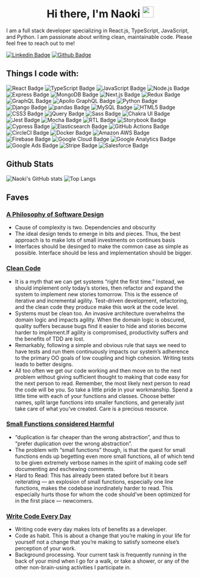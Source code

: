 <h1 align="center">
  Hi there, I'm Naoki
  <img src="https://media.giphy.com/media/hvRJCLFzcasrR4ia7z/giphy.gif" width="30px" height="30px"/>
</h1>

I am a full stack developer specializing in React.js, TypeScript, JavaScript, and Python. I am passionate about writing clean, maintainable code. Please feel free to reach out to me!

[![Linkedin Badge](https://img.shields.io/badge/LinkedIn-0077B5?style=for-the-badge&logo=linkedin&logoColor=white&link=https://www.linkedin.com/in/naoki-mita-ab186839/)](https://www.linkedin.com/in/naoki-mita-ab186839/)
[![Github Badge](https://img.shields.io/badge/GitHub-100000?style=for-the-badge&logo=github&logoColor=white&link=https://github.com/nk18chi)](https://github.com/nk18chi)

## Things I code with:
![React Badge](https://img.shields.io/badge/React-61DAFB?logo=react&logoColor=000&style=flat-square)
![TypeScript Badge](https://img.shields.io/badge/TypeScript-3178C6?logo=typescript&logoColor=fff&style=flat-square)
![JavaScript Badge](https://img.shields.io/badge/JavaScript-F7DF1E?logo=javascript&logoColor=000&style=flat-square)
![Node.js Badge](https://img.shields.io/badge/Node.js-393?logo=nodedotjs&logoColor=fff&style=flat-square)
![Express Badge](https://img.shields.io/badge/Express-000?logo=express&logoColor=fff&style=flat-square)
![MongoDB Badge](https://img.shields.io/badge/MongoDB-47A248?logo=mongodb&logoColor=fff&style=flat-square)
![Next.js Badge](https://img.shields.io/badge/Next.js-000?logo=nextdotjs&logoColor=fff&style=flat-square)
![Redux Badge](https://img.shields.io/badge/Redux-764ABC?logo=redux&logoColor=fff&style=flat-square)
![GraphQL Badge](https://img.shields.io/badge/GraphQL-E10098?logo=graphql&logoColor=fff&style=flat-square)
![Apollo GraphQL Badge](https://img.shields.io/badge/Apollo%20GraphQL-311C87?logo=apollographql&logoColor=fff&style=flat-square)
![Python Badge](https://img.shields.io/badge/Python-3776AB?logo=python&logoColor=fff&style=flat-square)
![Django Badge](https://img.shields.io/badge/Django-092E20?logo=django&logoColor=fff&style=flat-square)
![pandas Badge](https://img.shields.io/badge/pandas-150458?logo=pandas&logoColor=fff&style=flat-square)
![MySQL Badge](https://img.shields.io/badge/MySQL-4479A1?logo=mysql&logoColor=fff&style=flat-square)
![HTML5 Badge](https://img.shields.io/badge/HTML5-E34F26?logo=html5&logoColor=fff&style=flat-square)
![CSS3 Badge](https://img.shields.io/badge/CSS3-1572B6?logo=css3&logoColor=fff&style=flat-square)
![jQuery Badge](https://img.shields.io/badge/jQuery-0769AD?logo=jquery&logoColor=fff&style=flat-square)
![Sass Badge](https://img.shields.io/badge/Sass-C69?logo=sass&logoColor=fff&style=flat-square)
![Chakra UI Badge](https://img.shields.io/badge/Chakra%20UI-319795?logo=chakraui&logoColor=fff&style=flat-square)
![Jest Badge](https://img.shields.io/badge/Jest-C21325?logo=jest&logoColor=fff&style=flat-square)
![Mocha Badge](https://img.shields.io/badge/Mocha-8D6748?logo=mocha&logoColor=fff&style=flat-square)
![RTL Badge](https://img.shields.io/badge/RTL-E9113B?logo=rtl&logoColor=fff&style=flat-square)
![Storybook Badge](https://img.shields.io/badge/Storybook-FF4785?logo=storybook&logoColor=fff&style=flat-square)
![Cypress Badge](https://img.shields.io/badge/Cypress-17202C?logo=cypress&logoColor=fff&style=flat-square)
![Elasticsearch Badge](https://img.shields.io/badge/Elasticsearch-005571?logo=elasticsearch&logoColor=fff&style=flat-square)
![GitHub Actions Badge](https://img.shields.io/badge/GitHub%20Actions-2088FF?logo=githubactions&logoColor=fff&style=flat-square)
![CircleCI Badge](https://img.shields.io/badge/CircleCI-343434?logo=circleci&logoColor=fff&style=flat-square)
![Docker Badge](https://img.shields.io/badge/Docker-2496ED?logo=docker&logoColor=fff&style=flat-square)
![Amazon AWS Badge](https://img.shields.io/badge/Amazon%20AWS-232F3E?logo=amazonaws&logoColor=fff&style=flat-square)
![Firebase Badge](https://img.shields.io/badge/Firebase-FFCA28?logo=firebase&logoColor=000&style=flat-square)
![Google Cloud Badge](https://img.shields.io/badge/Google%20Cloud-4285F4?logo=googlecloud&logoColor=fff&style=flat-square)
![Google Analytics Badge](https://img.shields.io/badge/Google%20Analytics-E37400?logo=googleanalytics&logoColor=fff&style=flat-square)
![Google Ads Badge](https://img.shields.io/badge/Google%20Ads-4285F4?logo=googleads&logoColor=fff&style=flat-square)
![Stripe Badge](https://img.shields.io/badge/Stripe-008CDD?logo=stripe&logoColor=fff&style=flat-square)
![Salesforce Badge](https://img.shields.io/badge/Salesforce-00A1E0?logo=salesforce&logoColor=fff&style=flat-square)

## Github Stats
![Naoki's GitHub stats](https://github-readme-stats.vercel.app/api?username=nk18chi&show_icons=true&theme=tokyonight)
![Top Langs](https://github-readme-stats.vercel.app/api/top-langs/?username=nk18chi&layout=compact&theme=vision-friendly-dark)

## Faves
### [A Philosophy of Software Design](https://www.amazon.ca/Philosophy-Software-Design-John-Ousterhout/dp/1732102201)
- Cause of complexity is two. Dependencies and obscurity
- The ideal design tends to emerge in bits and pieces. Thus, the best approach is to make lots of small investments on continues basis
- Interfaces should be desinged to make the common case as simple as possible. Interface should be less and implementation should be bigger.

### [Clean Code](https://www.amazon.ca/Clean-Code-Handbook-Software-Craftsmanship/dp/0132350882/)
- It is a myth that we can get systems “right the first time.” Instead, we should implement only today’s stories, then refactor and expand the system to implement new stories tomorrow. This is the essence of iterative and incremental agility. Test-driven development, refactoring, and the clean code they produce make this work at the code level.
- Systems must be clean too. An invasive architecture overwhelms the domain logic and impacts agility. When the domain logic is obscured, quality suffers because bugs find it easier to hide and stories become harder to implement.If agility is compromised, productivity suffers and the benefits of TDD are lost.
- Remarkably, following a simple and obvious rule that says we need to have tests and run them continuously impacts our system’s adherence to the primary OO goals of low coupling and high cohesion. Writing tests leads to better designs.
- All too often we get our code working and then move on to the next problem without giving sufficient thought to making that code easy for the next person to read. Remember, the most likely next person to read the code will be you. So take a little pride in your workmanship. Spend a little time with each of your functions and classes. Choose better names, split large functions into smaller functions, and generally just take care of what you’ve created. Care is a precious resource.

### [Small Functions considered Harmful](https://copyconstruct.medium.com/small-functions-considered-harmful-91035d316c29)
- “duplication is far cheaper than the wrong abstraction”, and thus to “prefer duplication over the wrong abstraction”.
- The problem with “small functions” though, is that the quest for small functions ends up begetting even more small functions, all of which tend to be given extremely verbose names in the spirit of making code self documenting and eschewing comments.
- Hard to Read: This has already been stated before but it bears reiterating — an explosion of small functions, especially one line functions, makes the codebase inordinately harder to read. This especially hurts those for whom the code should’ve been optimized for in the first place — newcomers.

### [Write Code Every Day](https://johnresig.com/blog/write-code-every-day/)
- Writing code every day makes lots of benefits as a developer.
- Code as habit. This is about a change that you’re making in your life for yourself not a change that you’re making to satisfy someone else’s perception of your work.
- Background processing. Your current task is frequently running in the back of your mind when I go for a walk, or take a shower, or any of the other non-brain-using activities I participate in.
